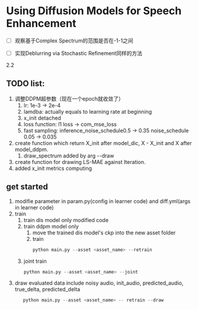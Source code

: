 # Using Diffusion Models for Speech Enhancement

- [ ] 观察基于Complex Spectrum的范围是否在-1-1之间
- [ ] 实现Deblurring via Stochastic Refinement同样的方法





2.2 

## TODO list:

1. 调整DDPM超参数（现在一个epoch就收敛了）
   1. lr: 1e-3 -> 2e-4
   2. lamdba: actually equals to learning rate at beginning
   3. x_init detached
   4. loss function: l1 loss -> com_mse_loss
   5. fast sampling: inference_noise_schedule0.5 -> 0.35 noise_schedule  0.05 -> 0.035 
2. create function which return X_init after model_dic, X - X_init and X after model_ddpm.
   1. draw_spectrum added by arg --draw
3. create function for drawing LS-MAE against Iteration.
4. added x_init metrics computing

## get started

1. modifie parameter in param.py(config in learner code) and diff.yml(args in learner code)
2. train
   1. train dis model only
       modified code
   2. train ddpm model only 
      1. move the trained dis model's ckp into the new asset folder
      2. train
         ```python
         python main.py --asset <asset_name> --retrain
         ```
   3. joint train
      ```python
      python main.py --asset <asset_name> --joint
      ```
3. draw evaluated data include noisy audio, init_audio, predicted_audio, true_delta, predicted_delta
   ```python
      python main.py --asset <asset_name> -- retrain --draw
   ```
   
